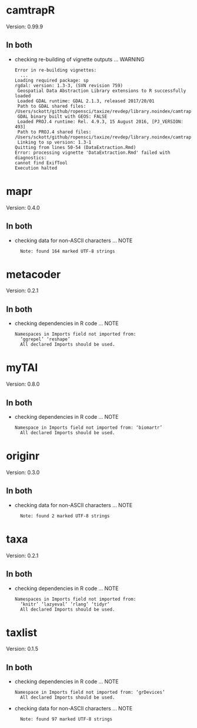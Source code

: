 # camtrapR

Version: 0.99.9

## In both

*   checking re-building of vignette outputs ... WARNING
    ```
    Error in re-building vignettes:
      ...
    Loading required package: sp
    rgdal: version: 1.3-3, (SVN revision 759)
     Geospatial Data Abstraction Library extensions to R successfully loaded
     Loaded GDAL runtime: GDAL 2.1.3, released 2017/20/01
     Path to GDAL shared files: /Users/sckott/github/ropensci/taxize/revdep/library.noindex/camtrapR/rgdal/gdal
     GDAL binary built with GEOS: FALSE 
     Loaded PROJ.4 runtime: Rel. 4.9.3, 15 August 2016, [PJ_VERSION: 493]
     Path to PROJ.4 shared files: /Users/sckott/github/ropensci/taxize/revdep/library.noindex/camtrapR/rgdal/proj
     Linking to sp version: 1.3-1 
    Quitting from lines 50-54 (DataExtraction.Rmd) 
    Error: processing vignette 'DataExtraction.Rmd' failed with diagnostics:
    cannot find ExifTool
    Execution halted
    ```

# mapr

Version: 0.4.0

## In both

*   checking data for non-ASCII characters ... NOTE
    ```
      Note: found 164 marked UTF-8 strings
    ```

# metacoder

Version: 0.2.1

## In both

*   checking dependencies in R code ... NOTE
    ```
    Namespaces in Imports field not imported from:
      ‘ggrepel’ ‘reshape’
      All declared Imports should be used.
    ```

# myTAI

Version: 0.8.0

## In both

*   checking dependencies in R code ... NOTE
    ```
    Namespace in Imports field not imported from: ‘biomartr’
      All declared Imports should be used.
    ```

# originr

Version: 0.3.0

## In both

*   checking data for non-ASCII characters ... NOTE
    ```
      Note: found 2 marked UTF-8 strings
    ```

# taxa

Version: 0.2.1

## In both

*   checking dependencies in R code ... NOTE
    ```
    Namespaces in Imports field not imported from:
      ‘knitr’ ‘lazyeval’ ‘rlang’ ‘tidyr’
      All declared Imports should be used.
    ```

# taxlist

Version: 0.1.5

## In both

*   checking dependencies in R code ... NOTE
    ```
    Namespace in Imports field not imported from: ‘grDevices’
      All declared Imports should be used.
    ```

*   checking data for non-ASCII characters ... NOTE
    ```
      Note: found 97 marked UTF-8 strings
    ```

